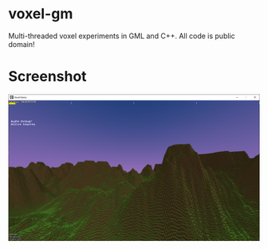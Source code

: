 # voxel-gm

Multi-threaded voxel experiments in GML and C++. All code is public domain!

# Screenshot

![screenshot](screenshot.png)